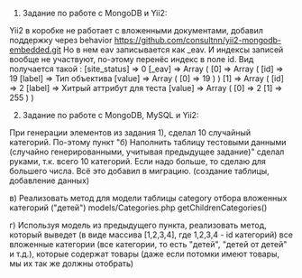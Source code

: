 1) Задание по работе с MongoDB и Yii2:

Yii2 в коробке не работает с вложенными документами, добавил поддержку через behavior https://github.com/consultnn/yii2-mongodb-embedded.git
Но в нем eav записывается как _eav. И индексы записей вообще не участвуют, по-этому перенёс индекс в поле id.
Вид получается такой :
[site_status] => 0
[_eav] => Array (
    [0] => Array (
        [id] => 19
        [label] => Тип объектива
        [value] => Array (
            [0] => 19
        )
    )
    [1] => Array (
        [id] => 2
        [label] => Хитрый аттрибут для теста
        [value] => Array (
            [0] => 2
            [1] => 255
        )
    )

2) Задание по работе с MongoDB, MySQL и Yii2:

При генерации элементов из задания 1), сделал 10 случайный категорий. По-этому пункт "б) Наполнить таблицу тестовыми данными (случайно генерированными, учитывая предыдущее задание)" сделал руками, т.к. всего 10 категорий.
Если надо больше, то сделаю для большего числа.
Всё это добавил в миграцию. (создание таблицы, добавление данных)

в) Реализовать метод для модели таблицы category отбора вложенных категорий ("детей")
models/Categories.php getChildrenCategories()

г) Используя модель из предыдущего пункта, реализовать метод, который выведет (в виде массива [1,2,3,4], где 1,2,3,4 - id категорий) все вложенные категории (все категории, то есть "детей", "детей от детей" и т.д.), которые содержат товары (даже если потомки имеют товары, мы их так же должны отобрать)
